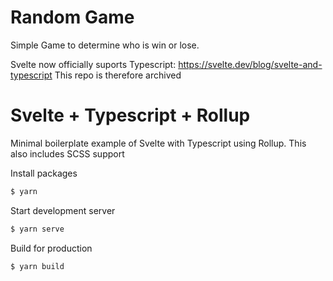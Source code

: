 # Random Game

Simple Game to determine who is win or lose.

Svelte now officially suports Typescript: https://svelte.dev/blog/svelte-and-typescript This repo is therefore archived

# Svelte + Typescript + Rollup

Minimal boilerplate example of Svelte with Typescript using Rollup.
This also includes SCSS support

Install packages
```bash
$ yarn
```

Start development server
```bash
$ yarn serve
```

Build for production
```bash
$ yarn build
```
